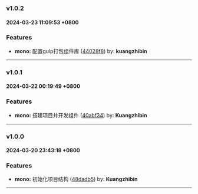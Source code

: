 ### v1.0.2
#### 2024-03-23 11:09:53 +0800

### Features

* **mono:** 配置gulp打包组件库  ([44028f8](https://github.com/bin-K/ued-plus/commit/44028f8)) by: **kuangzhibin**

---

### v1.0.1
#### 2024-03-22 00:19:49 +0800

### Features

* **mono:** 搭建项目并开发组件  ([40abf34](https://github.com/bin-K/ued-plus/commit/40abf34)) by: **Kuangzhibin**

---

### v1.0.0
#### 2024-03-20 23:43:18 +0800

### Features

* **mono:** 初始化项目结构  ([48dadb5](https://github.com/bin-K/ued-plus/commit/48dadb5)) by: **Kuangzhibin**

---
